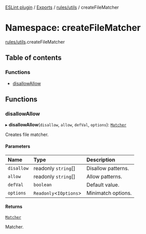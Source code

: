 [ESLint plugin](../index.md) / [Exports](../modules.md) / [rules/utils](rules_utils.md) / createFileMatcher

# Namespace: createFileMatcher

[rules/utils](rules_utils.md).createFileMatcher

## Table of contents

### Functions

- [disallowAllow](rules_utils.createFileMatcher.md#disallowallow)

## Functions

### disallowAllow

▸ **disallowAllow**(`disallow`, `allow`, `defVal`, `options`): [`Matcher`](rules_utils.md#matcher)

Creates file matcher.

#### Parameters

| Name | Type | Description |
| :------ | :------ | :------ |
| `disallow` | readonly `string`[] | Disallow patterns. |
| `allow` | readonly `string`[] | Allow patterns. |
| `defVal` | `boolean` | Default value. |
| `options` | `Readonly`<`IOptions`\> | Minimatch options. |

#### Returns

[`Matcher`](rules_utils.md#matcher)

Matcher.
